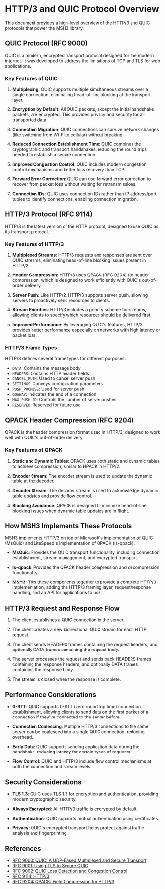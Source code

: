 # HTTP/3 and QUIC Protocol Overview

This document provides a high-level overview of the HTTP/3 and QUIC protocols that power the MSH3 library.

## QUIC Protocol (RFC 9000)

QUIC is a modern, encrypted transport protocol designed for the modern internet. It was developed to address the limitations of TCP and TLS for web applications.

### Key Features of QUIC

1. **Multiplexing**: QUIC supports multiple simultaneous streams over a single connection, eliminating head-of-line blocking at the transport layer.

2. **Encryption by Default**: All QUIC packets, except the initial handshake packets, are encrypted. This provides privacy and security for all transported data.

3. **Connection Migration**: QUIC connections can survive network changes (like switching from Wi-Fi to cellular) without breaking.

4. **Reduced Connection Establishment Time**: QUIC combines the cryptographic and transport handshakes, reducing the round trips needed to establish a secure connection.

5. **Improved Congestion Control**: QUIC includes modern congestion control mechanisms and better loss recovery than TCP.

6. **Forward Error Correction**: QUIC can use forward error correction to recover from packet loss without waiting for retransmissions.

7. **Connection IDs**: QUIC uses connection IDs rather than IP address/port tuples to identify connections, enabling connection migration.

## HTTP/3 Protocol (RFC 9114)

HTTP/3 is the latest version of the HTTP protocol, designed to use QUIC as its transport protocol.

### Key Features of HTTP/3

1. **Multiplexed Streams**: HTTP/3 requests and responses are sent over QUIC streams, eliminating head-of-line blocking issues present in HTTP/2.

2. **Header Compression**: HTTP/3 uses QPACK (RFC 9204) for header compression, which is designed to work efficiently with QUIC's out-of-order delivery.

3. **Server Push**: Like HTTP/2, HTTP/3 supports server push, allowing servers to proactively send resources to clients.

4. **Stream Priorities**: HTTP/3 includes a priority scheme for streams, allowing clients to specify which resources should be delivered first.

5. **Improved Performance**: By leveraging QUIC's features, HTTP/3 provides better performance especially on networks with high latency or packet loss.

### HTTP/3 Frame Types

HTTP/3 defines several frame types for different purposes:

- `DATA`: Contains the message body
- `HEADERS`: Contains HTTP header fields
- `CANCEL_PUSH`: Used to cancel server push
- `SETTINGS`: Conveys configuration parameters
- `PUSH_PROMISE`: Used for server push
- `GOAWAY`: Indicates the end of a connection
- `MAX_PUSH_ID`: Controls the number of server pushes
- `RESERVED`: Reserved for future use

## QPACK Header Compression (RFC 9204)

QPACK is the header compression format used in HTTP/3, designed to work well with QUIC's out-of-order delivery.

### Key Features of QPACK

1. **Static and Dynamic Tables**: QPACK uses both static and dynamic tables to achieve compression, similar to HPACK in HTTP/2.

2. **Encoder Stream**: The encoder stream is used to update the dynamic table at the decoder.

3. **Decoder Stream**: The decoder stream is used to acknowledge dynamic table updates and provide flow control.

4. **Blocking Avoidance**: QPACK is designed to minimize head-of-line blocking issues when dynamic table updates are in flight.

## How MSH3 Implements These Protocols

MSH3 implements HTTP/3 on top of Microsoft's implementation of QUIC (MsQuic) and LiteSpeed's implementation of QPACK (ls-qpack).

- **MsQuic**: Provides the QUIC transport functionality, including connection establishment, stream management, and encrypted transport.

- **ls-qpack**: Provides the QPACK header compression and decompression functionality.

- **MSH3**: Ties these components together to provide a complete HTTP/3 implementation, adding the HTTP/3 framing layer, request/response handling, and an API for applications to use.

## HTTP/3 Request and Response Flow

1. The client establishes a QUIC connection to the server.

2. The client creates a new bidirectional QUIC stream for each HTTP request.

3. The client sends HEADERS frames containing the request headers, and optionally DATA frames containing the request body.

4. The server processes the request and sends back HEADERS frames containing the response headers, and optionally DATA frames containing the response body.

5. The stream is closed when the response is complete.

## Performance Considerations

- **0-RTT**: QUIC supports 0-RTT (zero round trip time) connection establishment, allowing clients to send data on the first packet of a connection if they've connected to the server before.

- **Connection Coalescing**: Multiple HTTP/3 connections to the same server can be coalesced into a single QUIC connection, reducing overhead.

- **Early Data**: QUIC supports sending application data during the handshake, reducing latency for certain types of requests.

- **Flow Control**: QUIC and HTTP/3 include flow control mechanisms at both the connection and stream levels.

## Security Considerations

- **TLS 1.3**: QUIC uses TLS 1.3 for encryption and authentication, providing modern cryptographic security.

- **Always Encrypted**: All HTTP/3 traffic is encrypted by default.

- **Authentication**: QUIC supports mutual authentication using certificates.

- **Privacy**: QUIC's encrypted transport helps protect against traffic analysis and fingerprinting.

## References

- [RFC 9000: QUIC: A UDP-Based Multiplexed and Secure Transport](https://tools.ietf.org/html/rfc9000)
- [RFC 9001: Using TLS to Secure QUIC](https://tools.ietf.org/html/rfc9001)
- [RFC 9002: QUIC Loss Detection and Congestion Control](https://tools.ietf.org/html/rfc9002)
- [RFC 9114: HTTP/3](https://tools.ietf.org/html/rfc9114)
- [RFC 9204: QPACK: Field Compression for HTTP/3](https://tools.ietf.org/html/rfc9204)
